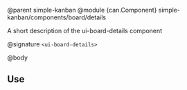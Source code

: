 @parent simple-kanban
@module {can.Component} simple-kanban/components/board/details <ui-board-details>

A short description of the ui-board-details component

@signature `<ui-board-details>`

@body

## Use

